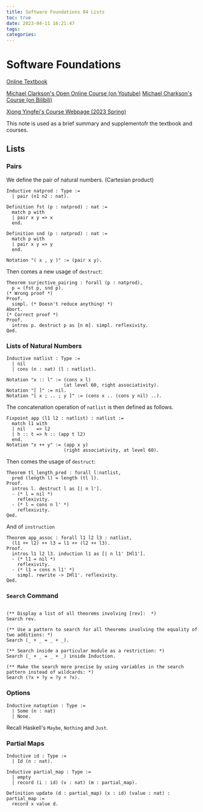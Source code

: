 ```yaml
---
title: Software Foundations 04 Lists
toc: true
date: 2023-04-11 16:21:47
tags:
categories:
---
```


# Software Foundations

[Online Textbook](https://softwarefoundations.cis.upenn.edu/lf-current/index.html)

[Michael Clarkson's Open Online Course (on Youtube)](https://www.youtube.com/watch?v=BGg-gxhsV4E)
[Michael Charkson's Course (on Bilibili)](https://www.bilibili.com/video/BV1kd4y1t7bw/)

[Xiong Yingfei's Course Webpage (2023 Spring)](https://xiongyingfei.github.io/SF/2023/lectures.html)

This note is used as a brief summary and supplementofr the textbook and courses.

## Lists

### Pairs

We define the pair of natural numbers. (Cartesian product)
```Coq
Inductive natprod : Type :=
  | pair (n1 n2 : nat).

Definition fst (p : natprod) : nat :=
  match p with
  | pair x y => x
  end.

Definition snd (p : natprod) : nat :=
  match p with
  | pair x y => y
  end.

Notation "( x , y )" := (pair x y).
```

<!--more-->

Then comes a new usage of `destruct`:

```Coq
Theorem surjective_pairing : forall (p : natprod),
  p = (fst p, snd p).
(* Wrong proof *)
Proof.
  simpl. (* Doesn't reduce anything! *)
Abort.
(* Correct proof *)
Proof.
  intros p. destruct p as [n m]. simpl. reflexivity. 
Qed.
```


### Lists of Natural Numbers

```Coq
Inductive natlist : Type :=
  | nil
  | cons (n : nat) (l : natlist).

Notation "x :: l" := (cons x l)
                     (at level 60, right associativity).
Notation "[ ]" := nil.
Notation "[ x ; .. ; y ]" := (cons x .. (cons y nil) ..).
```

The concatenation operation of `natlist` is then defined as follows.
```Coq
Fixpoint app (l1 l2 : natlist) : natlist :=
  match l1 with
  | nil    => l2
  | h :: t => h :: (app t l2)
  end.
Notation "x ++ y" := (app x y)
                     (right associativity, at level 60).
```


Then comes the usage of `destruct`:
```Coq
Theorem tl_length_pred : forall l:natlist,
  pred (length l) = length (tl l).
Proof.
  intros l. destruct l as [| n l'].
  - (* l = nil *)
    reflexivity.
  - (* l = cons n l' *)
    reflexivity.  
Qed.
```

And of `instruction`
```Coq
Theorem app_assoc : forall l1 l2 l3 : natlist,
  (l1 ++ l2) ++ l3 = l1 ++ (l2 ++ l3).
Proof.
  intros l1 l2 l3. induction l1 as [| n l1' IHl1'].
  - (* l1 = nil *)
    reflexivity.
  - (* l1 = cons n l1' *)
    simpl. rewrite -> IHl1'. reflexivity.  
Qed.
```


### `Search` Command

```Coq

(** Display a list of all theorems involving [rev]:  *)
Search rev.

(** Use a pattern to search for all theorems involving the equality of two additions: *)
Search (_ + _ = _ + _).

(** Search inside a particular module as a restriction: *)
Search (_ + _ = _ + _) inside Induction.

(** Make the search more precise by using variables in the search pattern instead of wildcards: *)
Search (?x + ?y = ?y + ?x).
```



### Options

```Coq
Inductive natoption : Type :=
  | Some (n : nat)
  | None.
```

Recall Haskell's `Maybe`, `Nothing` and `Just`.


### Partial Maps

```Coq
Inductive id : Type :=
  | Id (n : nat).

Inductive partial_map : Type :=
  | empty
  | record (i : id) (v : nat) (m : partial_map).

Definition update (d : partial_map) (x : id) (value : nat) : partial_map :=
  record x value d.
```




